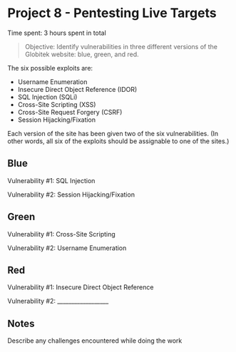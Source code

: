 # Project 8 - Pentesting Live Targets

Time spent: 3 hours spent in total

> Objective: Identify vulnerabilities in three different versions of the Globitek website: blue, green, and red.

The six possible exploits are:
* Username Enumeration
* Insecure Direct Object Reference (IDOR)
* SQL Injection (SQLi)
* Cross-Site Scripting (XSS)
* Cross-Site Request Forgery (CSRF)
* Session Hijacking/Fixation

Each version of the site has been given two of the six vulnerabilities. (In other words, all six of the exploits should be assignable to one of the sites.)

## Blue

Vulnerability #1: SQL Injection 

Vulnerability #2: Session Hijacking/Fixation


## Green

Vulnerability #1: Cross-Site Scripting

Vulnerability #2: Username Enumeration


## Red

Vulnerability #1: Insecure Direct Object Reference

Vulnerability #2: __________________


## Notes

Describe any challenges encountered while doing the work

